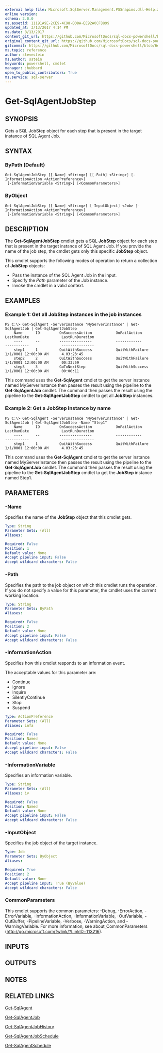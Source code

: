 ```yaml
---
external help file: Microsoft.SqlServer.Management.PSSnapins.dll-Help.xml
online version: 
schema: 2.0.0
ms.assetid: 11191A9E-2CE9-4C98-B08A-EE92A0CFB899
updated_at: 3/13/2017 4:14 PM
ms.date: 3/13/2017
content_git_url: https://github.com/MicrosoftDocs/sql-docs-powershell/blob/master/sqlserver-cmdlets/sqlserver/vlatest/Get-SqlAgentJobStep.md
original_content_git_url: https://github.com/MicrosoftDocs/sql-docs-powershell/blob/master/sqlserver-cmdlets/sqlserver/vlatest/Get-SqlAgentJobStep.md
gitcommit: https://github.com/MicrosoftDocs/sql-docs-powershell/blob/6eefe64a0ce19459190f09768267a4c79f9a6af9/sqlserver-cmdlets/sqlserver/vlatest/Get-SqlAgentJobStep.md
ms.topic: reference
author: stevestein
ms.author: sstein
keywords: powershell, cmdlet
manager: jhubbard
open_to_public_contributors: True
ms.service: sql-server
---
```


# Get-SqlAgentJobStep

## SYNOPSIS
Gets a SQL JobStep object for each step that is present in the target instance of SQL Agent Job.

## SYNTAX

### ByPath (Default)
```
Get-SqlAgentJobStep [[-Name] <String>] [[-Path] <String>] [-InformationAction <ActionPreference>]
 [-InformationVariable <String>] [<CommonParameters>]
```

### ByObject
```
Get-SqlAgentJobStep [[-Name] <String>] [-InputObject] <Job> [-InformationAction <ActionPreference>]
 [-InformationVariable <String>] [<CommonParameters>]
```

## DESCRIPTION
The **Get-SqlAgentJobStep** cmdlet gets a SQL **JobStep** object for each step that is present in the target instance of SQL Agent Job.
If you provide the name of the job step, the cmdlet gets only this specific **JobStep** object.

This cmdlet supports the following modes of operation to return a collection of **JobStep** objects: 

- Pass the instance of the SQL Agent Job in the input. 
- Specify the *Path* parameter of the Job instance. 
- Invoke the cmdlet in a valid context.

## EXAMPLES

### Example 1: Get all JobStep instances in the job instances
```
PS C:\> Get-SqlAgent -ServerInstance "MyServerInstance" | Get-SqlAgentJob | Get-SqlAgentJobStep
    Name      ID         OnSuccessAction           OnFailAction              LastRunDate               LastRunDuration 
    ----      --         ---------------           ------------              -----------               --------------- 
    step1     1          QuitWithSuccess           QuitWithFailure           1/1/0001 12:00:00 AM      4.03:23:45      
    step2     2          QuitWithSuccess           QuitWithFailure           1/1/0001 12:00:00 AM      00:33:59        
    step3     3          GoToNextStep              QuitWithSuccess           1/1/0001 12:00:00 AM      00:00:11
```

This command uses the **Get-SqlAgent** cmdlet to get the server instance named MyServerInstance then passes the result using the pipeline to the **Get-SqlAgentJob** cmdlet.
The command then passes the result using the pipeline to the **Get-SqlAgentJobStep** cmdlet to get all **JobStep** instances.

### Example 2: Get a JobStep instance by name
```
PS C:\> Get-SqlAgent -ServerInstance "MyServerInstance" | Get-SqlAgentJob | Get-SqlAgentJobStep -Name "Step1"
    Name      ID         OnSuccessAction           OnFailAction              LastRunDate               LastRunDuration               
    ----      --         ---------------           ------------              -----------               ---------------               
    step1     1          QuitWithSuccess           QuitWithFailure           1/1/0001 12:00:00 AM      4.03:23:45
```

This command uses the **Get-SqlAgent** cmdlet to get the server instance named MyServerInstance then passes the result using the pipeline to the **Get-SqlAgentJob** cmdlet.
The command then passes the result using the pipeline to the **Get-SqlAgentJobStep** cmdlet to get the **JobStep** instance named Step1.

## PARAMETERS

### -Name
Specifies the name of the **JobStep** object that this cmdlet gets.

```yaml
Type: String
Parameter Sets: (All)
Aliases: 

Required: False
Position: 1
Default value: None
Accept pipeline input: False
Accept wildcard characters: False
```

### -Path
Specifies the path to the job object on which this cmdlet runs the operation.
If you do not specify a value for this parameter, the cmdlet uses the current working location.

```yaml
Type: String
Parameter Sets: ByPath
Aliases: 

Required: False
Position: 2
Default value: None
Accept pipeline input: False
Accept wildcard characters: False
```

### -InformationAction
Specifies how this cmdlet responds to an information event.

The acceptable values for this parameter are:

- Continue
- Ignore
- Inquire
- SilentlyContinue
- Stop
- Suspend

```yaml
Type: ActionPreference
Parameter Sets: (All)
Aliases: infa

Required: False
Position: Named
Default value: None
Accept pipeline input: False
Accept wildcard characters: False
```

### -InformationVariable
Specifies an information variable.

```yaml
Type: String
Parameter Sets: (All)
Aliases: iv

Required: False
Position: Named
Default value: None
Accept pipeline input: False
Accept wildcard characters: False
```

### -InputObject
Specifies the job object of the target instance.

```yaml
Type: Job
Parameter Sets: ByObject
Aliases: 

Required: True
Position: 2
Default value: None
Accept pipeline input: True (ByValue)
Accept wildcard characters: False
```

### CommonParameters
This cmdlet supports the common parameters: -Debug, -ErrorAction, -ErrorVariable, -InformationAction, -InformationVariable, -OutVariable, -OutBuffer, -PipelineVariable, -Verbose, -WarningAction, and -WarningVariable. For more information, see about_CommonParameters (http://go.microsoft.com/fwlink/?LinkID=113216).

## INPUTS

## OUTPUTS

## NOTES

## RELATED LINKS

[Get-SqlAgent](xref:sqlserver/vlatest/Get-SqlAgent.md)

[Get-SqlAgentJob](xref:sqlserver/vlatest/Get-SqlAgentJob.md)

[Get-SqlAgentJobHistory](xref:sqlserver/vlatest/Get-SqlAgentJobHistory.md)

[Get-SqlAgentJobSchedule](xref:sqlserver/vlatest/Get-SqlAgentJobSchedule.md)

[Get-SqlAgentSchedule](xref:sqlserver/vlatest/Get-SqlAgentSchedule.md)
